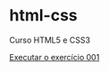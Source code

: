 # html-css
 Curso HTML5 e CSS3

 <a href="https://marcosvazbr.github.io/html-css/exercicio/ex001/index.html"> Executar o exercício 001</a>
